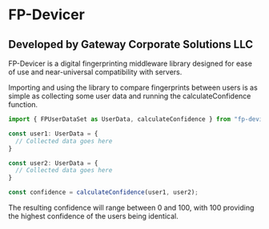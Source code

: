 # FP-Devicer
## Developed by Gateway Corporate Solutions LLC

FP-Devicer is a digital fingerprinting middleware library designed for ease of use and near-universal compatibility with servers.

Importing and using the library to compare fingerprints between users is as simple as collecting some user data and running the calculateConfidence function.
```javascript
import { FPUserDataSet as UserData, calculateConfidence } from "fp-devicer";

const user1: UserData = {
  // Collected data goes here
}

const user2: UserData = {
  // Collected data goes here
}

const confidence = calculateConfidence(user1, user2);
```

The resulting confidence will range between 0 and 100, with 100 providing the highest confidence of the users being identical.